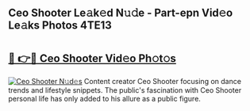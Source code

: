## Ceo Shooter Le𝚊k𝚎d N𝚞𝚍e - Part-epn Vid𝚎o Le𝚊ks Photos 4TE13

# <h2><a href="http://fbdg06.evod.top/?m=Ceo+Shooter">🔗 👉🔴 Ceo Shooter Vid𝚎o Ph𝚘t𝚘s</a></h2>

[![Ceo Shooter N𝚞d𝚎s](https://i.imgur.com/8V9OHl7.gif)](http://fbdg06.evod.top/?m=Ceo+Shooter)
Content creator Ceo Shooter focusing on dance trends and lifestyle snippets. The public's fascination with Ceo Shooter personal life has only added to his allure as a public figure. 
